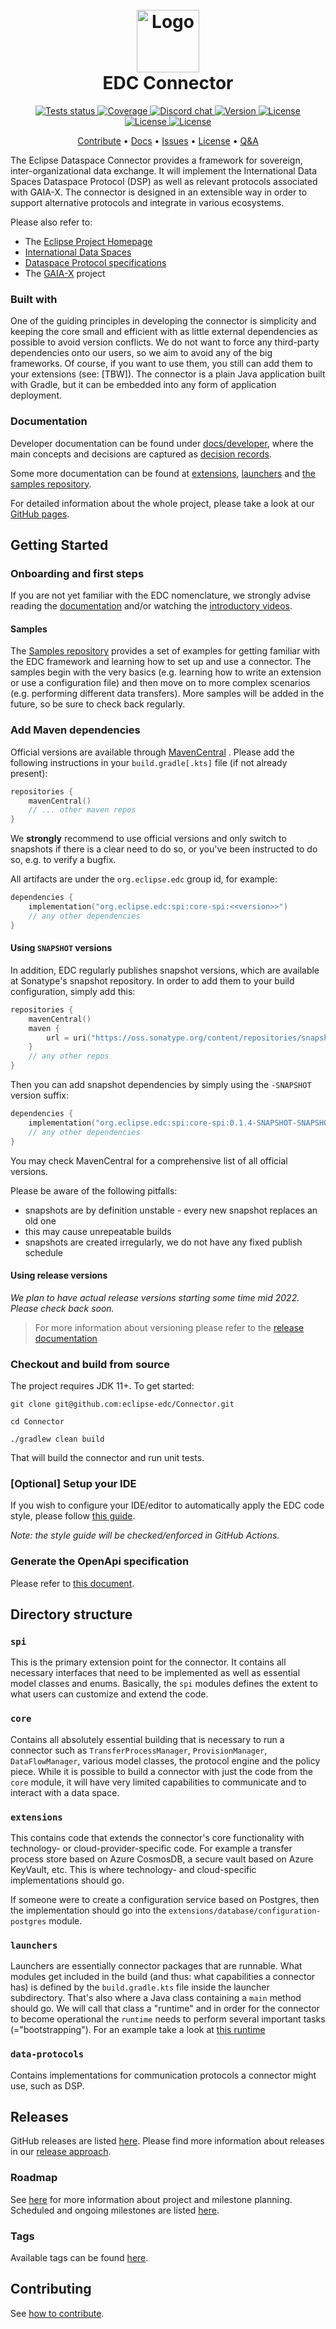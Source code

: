 <h1 align="center">
  <br/>
    <img alt="Logo" width="100" src="resources/media/logo.png"/>
  <br/>
      EDC Connector
  <br/>
</h1>

<div align="center">
  <a href="https://github.com/eclipse-edc/Connector/actions/workflows/verify.yaml?query=branch%3Amain">
    <img src="https://img.shields.io/github/actions/workflow/status/eclipse-edc/Connector/verify.yaml?branch=main&logo=GitHub&style=flat-square"
    alt="Tests status" />
  </a>
  <a href="https://app.codecov.io/gh/eclipse-edc/Connector">
    <img src="https://img.shields.io/codecov/c/github/eclipse-edc/Connector?style=flat-square"
    alt="Coverage" />
  </a>
  <a href="https://discord.gg/n4sD9qtjMQ">
    <img src="https://img.shields.io/badge/discord-chat-brightgreen.svg?style=flat-square&logo=discord"
    alt="Discord chat" />
  </a>
  <a href="https://search.maven.org/artifact/org.eclipse.edc/boot">
    <img src="https://img.shields.io/maven-central/v/org.eclipse.edc/boot?logo=apache-maven&style=flat-square&label=latest%20version"
    alt="Version" />
  </a>
  <a href="https://www.apache.org/licenses/LICENSE-2.0">
    <img src="https://img.shields.io/github/license/eclipse-edc/Connector?style=flat-square&logo=apache"
    alt="License" />
  </a>
</div>
<div align="center">
  <a href="https://ci.eclipse.org/edc/job/Build-Component">
    <img src="https://img.shields.io/jenkins/build?jobUrl=https%3A%2F%2Fci.eclipse.org%2Fedc%2Fjob%2FPublish-Component%2F&label=snapshot-build&style=flat-square"
    alt="License" />
  </a>
  <a href="https://ci.eclipse.org/edc/job/Build-Components-Nightly">
    <img src="https://img.shields.io/jenkins/build?jobUrl=https%3A%2F%2Fci.eclipse.org%2Fedc%2Fjob%2FPublish-Components-Nightly%2F&label=nightly-build&style=flat-square"
    alt="License" />
  </a>
</div>

<p align="center">
  <a href="#contributing">Contribute</a> •
  <a href="https://eclipse-edc.github.io/docs/">Docs</a> •
  <a href="https://github.com/eclipse-edc/Connector/issues">Issues</a> •
  <a href="https://github.com/eclipse-edc/Connector/blob/main/LICENSE">License</a> •
  <a href="https://github.com/eclipse-edc/Connector/discussions/1303">Q&A</a>
</p>

The Eclipse Dataspace Connector provides a framework for sovereign, inter-organizational data exchange. It will
implement the International Data Spaces Dataspace Protocol (DSP) as well as relevant protocols associated with GAIA-X.
The connector is designed in an extensible way in order to support alternative protocols and integrate in various
ecosystems.

Please also refer to:

- The [Eclipse Project Homepage](https://projects.eclipse.org/projects/technology.edc)
- [International Data Spaces](https://www.internationaldataspaces.org)
- [Dataspace Protocol specifications](https://docs.internationaldataspaces.org/dataspace-protocol/overview/readme)
- The [GAIA-X](https://gaia-x.eu) project

### Built with

One of the guiding principles in developing the connector is simplicity and keeping the core small and efficient with as
little external dependencies as possible to avoid version conflicts. We do not want to force any third-party
dependencies onto our users, so we aim to avoid any of the big frameworks. Of course, if you want to use them, you still
can add them to your extensions (see: [TBW]). The connector is a plain Java application built with Gradle, but it can be
embedded into any form of application deployment.

### Documentation

Developer documentation can be found under [docs/developer](docs/developer/),
where the main concepts and decisions are captured as [decision records](docs/developer/decision-records/).

Some more documentation can be found at [extensions](extensions/), [launchers](launchers/) and
[the samples repository](https://github.com/eclipse-edc/Samples).

For detailed information about the whole project, please take a look at
our [GitHub pages](https://eclipse-edc.github.io/docs).

## Getting Started

### Onboarding and first steps

If you are not yet familiar with the EDC nomenclature, we strongly advise reading the
[documentation](https://eclipse-edc.github.io/docs/#/) and/or watching the
[introductory videos](https://www.youtube.com/@eclipsedataspaceconnector9622/featured).

#### Samples

The [Samples repository](https://github.com/eclipse-edc/Samples) provides a set of examples for getting familiar with
the EDC framework and learning how to set up and use a connector. The samples begin with the very basics (e.g. learning
how to write an extension or use a configuration file) and then move on to more complex scenarios (e.g. performing
different data transfers). More samples will be added in the future, so be sure to check back regularly.

### Add Maven dependencies

Official versions are available through [MavenCentral](https://search.maven.org/search?q=org.eclipse.edc)
.
Please add the following instructions in your `build.gradle[.kts]` file (if not already present):

```kotlin
repositories {
    mavenCentral()
    // ... other maven repos
}
```

We **strongly** recommend to use official versions and only switch to snapshots if there is a clear need to do so, or
you've been instructed to do so, e.g. to verify a bugfix.

All artifacts are under the `org.eclipse.edc` group id, for example:

```kotlin
dependencies {
    implementation("org.eclipse.edc:spi:core-spi:<<version>>")
    // any other dependencies
}
```

#### Using `SNAPSHOT` versions

In addition, EDC regularly publishes snapshot versions, which are available at Sonatype's snapshot
repository. In
order to add them to your build configuration, simply add this:

```kotlin
repositories {
    mavenCentral()
    maven {
        url = uri("https://oss.sonatype.org/content/repositories/snapshots/")
    }
    // any other repos
}
```

Then you can add snapshot dependencies by simply using the `-SNAPSHOT` version suffix:

```kotlin
dependencies {
    implementation("org.eclipse.edc:spi:core-spi:0.1.4-SNAPSHOT-SNAPSHOT")
    // any other dependencies
}
```

You may check MavenCentral for a comprehensive list of all official versions.

Please be aware of the following pitfalls:

- snapshots are by definition unstable - every new snapshot replaces an old one
- this may cause unrepeatable builds
- snapshots are created irregularly, we do not have any fixed publish schedule

#### Using release versions

_We plan to have actual release versions starting some time mid 2022. Please check back soon._


> For more information about versioning please refer to the [release documentation](docs/developer/releases.md)

### Checkout and build from source

The project requires JDK 11+. To get started:

``` shell 
git clone git@github.com:eclipse-edc/Connector.git

cd Connector

./gradlew clean build
```

That will build the connector and run unit tests.

### [Optional] Setup your IDE

If you wish to configure your IDE/editor to automatically apply the EDC code style, please
follow [this guide](styleguide.md).

_Note: the style guide will be checked/enforced in GitHub Actions._

### Generate the OpenApi specification

Please refer to [this document](docs/developer/openapi.md).

## Directory structure

### `spi`

This is the primary extension point for the connector. It contains all necessary interfaces that need to be implemented
as well as essential model classes and enums. Basically, the `spi` modules defines the extent to what users can
customize and extend the code.

### `core`

Contains all absolutely essential building that is necessary to run a connector such as `TransferProcessManager`,
`ProvisionManager`, `DataFlowManager`, various model classes, the protocol engine and the policy piece. While it is
possible to build a connector with just the code from the `core` module, it will have very limited capabilities to
communicate and to interact with a data space.

### `extensions`

This contains code that extends the connector's core functionality with technology- or cloud-provider-specific code. For
example a transfer process store based on Azure CosmosDB, a secure vault based on Azure KeyVault, etc. This is where
technology- and cloud-specific implementations should go.

If someone were to create a configuration service based on Postgres, then the implementation should go into
the `extensions/database/configuration-postgres` module.

### `launchers`

Launchers are essentially connector packages that are runnable. What modules get included in the build (and thus: what
capabilities a connector has) is defined by the `build.gradle.kts` file inside the launcher subdirectory. That's also
where a Java class containing a `main` method should go. We will call that class a "runtime" and in order for the
connector to become operational the `runtime` needs to perform several important tasks (="bootstrapping"). For an
example take a look at
[this runtime](https://github.com/eclipse-edc/Samples/blob/main/other/custom-runtime/src/main/java/org/eclipse/edc/sample/runtime/CustomRuntime.java)

### `data-protocols`

Contains implementations for communication protocols a connector might use, such as DSP.

## Releases

GitHub releases are listed [here](https://github.com/eclipse-edc/Connector/releases).
Please find more information about releases in our [release approach](docs/developer/releases.md).

### Roadmap

See [here](CONTRIBUTING.md#project-and-milestone-planning) for more information about project and
milestone planning. Scheduled and ongoing milestones are listed
[here](https://github.com/eclipse-edc/Connector/milestones).

### Tags

Available tags can be found [here](https://github.com/eclipse-edc/Connector/tags).

## Contributing

See [how to contribute](CONTRIBUTING.md).
